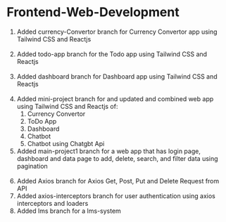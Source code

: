 # Frontend-Web-Development

1. Added currency-Convertor branch for Currency Convertor app using Tailwind CSS and Reactjs <br><br>
2. Added todo-app branch for the Todo app using Tailwind CSS and Reactjs <br><br>
3. Added dashboard branch for Dashboard app using Tailwind CSS and Reactjs <br><br>
4. Added mini-project branch for and updated and combined web app using Tailwind CSS and Reactjs of: <br>
      1) Currency Convertor<br>
      2) ToDo App<br>
      3) Dashboard<br>
      4) Chatbot<br>
      5) Chatbot using Chatgbt Api <br>
5. Added main-project1 branch for a web app that has login page, dashboard and data page to add, delete, search, and filter data using pagination <br><br>
6. Added Axios branch for Axios Get, Post, Put and Delete Request from API
7. Added axios-interceptors branch for user authentication using axios interceptors and loaders
8. Added lms branch for a lms-system
